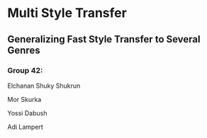 # Multi Style Transfer
## Generalizing Fast Style Transfer to Several Genres
### Group 42:

Elchanan Shuky Shukrun

Mor Skurka

Yossi Dabush

Adi Lampert
